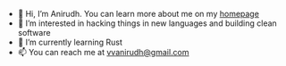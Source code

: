 - 👋 Hi, I’m Anirudh. You can learn more about me on my [homepage](https://vvanirudh.github.io)
- 👀 I’m interested in hacking things in new languages and building clean software
- 🌱 I’m currently learning Rust
- 📫 You can reach me at vvanirudh@gmail.com

<!---
vvanirudh/vvanirudh is a ✨ special ✨ repository because its `README.md` (this file) appears on your GitHub profile.
You can click the Preview link to take a look at your changes.
--->
